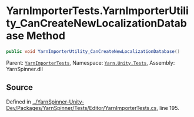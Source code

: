 # YarnImporterTests.YarnImporterUtility_CanCreateNewLocalizationDatabase Method


```csharp
public void YarnImporterUtility_CanCreateNewLocalizationDatabase()
```



<div class="class-metadata">

Parent: [`YarnImporterTests`](/api/csharp/yarn.unity.tests/yarnimportertests.md), Namespace: [`Yarn.Unity.Tests`](/api/csharp/yarn.unity.tests/README.md), Assembly: YarnSpinner.dll
</div>

## Source
Defined in [../YarnSpinner-Unity-Dev/Packages/YarnSpinner/Tests/Editor/YarnImporterTests.cs](https://github.com/YarnSpinnerTool/YarnSpinner-Unity//blob/develop/Tests/Editor/YarnImporterTests.cs#L195), line 195.
